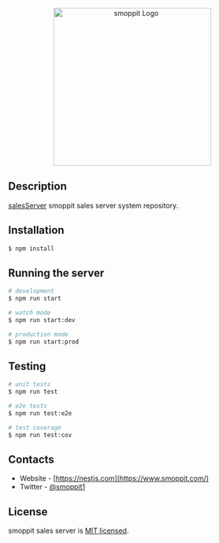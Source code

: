<p align="center">
  <a href="https://www.smoppit.com/" target="blank"><img src="https://www.smoppit.com/images/main-logo-welcome.png" width="320" alt="smoppit Logo" /></a>
</p>

## Description

[salesServer](https://github.com/smoppit/salesServer) smoppit sales server system repository.

## Installation

```bash
$ npm install
```

## Running the server

```bash
# development
$ npm run start

# watch mode
$ npm run start:dev

# production mode
$ npm run start:prod
```

## Testing

```bash
# unit tests
$ npm run test

# e2e tests
$ npm run test:e2e

# test coverage
$ npm run test:cov
```

## Contacts
- Website - [https://nestjs.com](https://www.smoppit.com/)
- Twitter - [@smoppit1](https://twitter.com/smoppit1)

## License
smoppit sales server is [MIT licensed](LICENSE).
